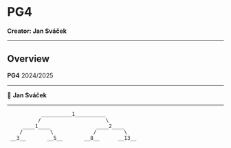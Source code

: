 # PG4

**Creator: Jan Sváček**

---

## Overview

**PG4** 2024/2025

---

👤 **Jan Sváček**

---

               __________1__________
              /                     \
         ____1____               ____2____
        /         \             /         \
     __3__       __5__       __8__      __13__
    


